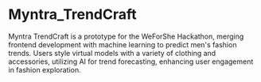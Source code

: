 # Myntra_TrendCraft
Myntra TrendCraft is a prototype for the WeForShe Hackathon, merging frontend development with machine learning to predict men's fashion trends. Users style virtual models with a variety of clothing and accessories, utilizing AI for trend forecasting, enhancing user engagement in fashion exploration.
